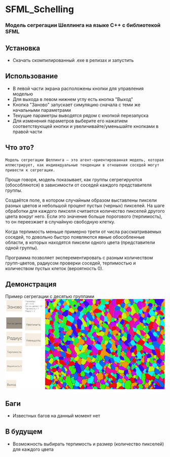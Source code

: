 # SFML_Sсhelling

### Модель сегрегации Шеллинга на языке C++ с библиотекой SFML

## Установка

- Скачать скомпилированный .exe в релизах и запустить
  
## Использование

- В левой части экрана расположены кнопки для управления моделью
- Для выхода в левом нижнем углу есть кнопка "Выход"
- Кнопка "Заново" запускает симуляцию сначала с теми же начальными параметрами
- Текущие параметры выводятся рядом с кнопкой перезапуска
- Для изменения параметров выберите его нажатием соответствующей кнопки и увеличивайте/уменьшайте кнопками в правой части

## Что это?
    Модель сегрегации Шеллинга – это агент-ориентированная модель, которая иллюстрирует, как индивидуальные тенденции в отношении соседей могут привести к сегрегации.
Проще говоря, модель показывает, как группы сегрегируются (обособляются) в зависимости от соседей каждого представителя группы.

Создаётся поле, в котором случайным образом выставлены пиксели разных цветов и небольшой процент пустых (черных) пикселей. На шаге обработки для каждого пикселя считается количество пикселей другого цвета вокруг него. Если это значение больше порогового (терпимость), то он переезжает в случайную свободную клетку.

 Когда терпимость меньше примерно трети от числа рассматриваемых соседей, то довольно быстро появляются явные обособленные области, в которых находятся пиксели одного цвета (представители одной группы). 

 Программа позволяет эксперементировать с разным количеством групп-цветов, радиусом проверки соседей, терпимостью и количеством пустых клеток (вероятность 0).
## Демонстрация

Пример сегрегации с десятью группами 
<img src = "10colors.png">

## Баги
  
- Известных багов на данный момент нет

## В будущем

- Возможность выбирать терпимость и размер (количество пикселей) для каждого цвета
